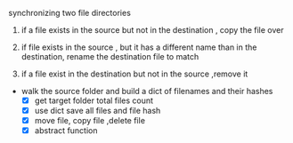  synchronizing two file directories

1. if a file exists in the source but not in the destination , copy the file over

2. if file exists in the source , but it has a different name than in the destination, rename the destination file to match

3. if a file exist in the destination but not in the source ,remove it


- walk the source folder and build a dict of filenames and their hashes
    - [x] get target folder total files count
    - [x] use dict save all files and file hash
    - [x] move file, copy file ,delete file
    - [x] abstract function